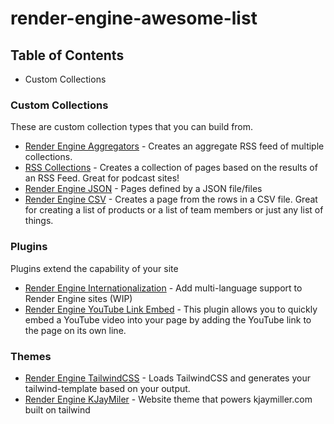 # render-engine-awesome-list

## Table of Contents
- Custom Collections

### Custom Collections

These are custom collection types that you can build from.

- [Render Engine Aggregators](https://github.com/kjaymiller/render-engine-aggregators) - Creates an aggregate RSS feed of multiple collections.
- [RSS Collections](https://github.com/kjaymiller/render-engine-rss) - Creates a collection of pages based on the results of an RSS Feed. Great for podcast sites!
- [Render Engine JSON](https://github.com/kjaymiller/render-engine-json) - Pages defined by a JSON file/files
- [Render Engine CSV](https://github.com/mannyanebi) - Creates a page from the rows in a CSV file. Great for creating a list of products or a list of team members or just any list of things.

### Plugins

Plugins extend the capability of your site

- [Render Engine Internationalization](https://github.com/kjaymiller/render-engine-i18n) - Add multi-language support to Render Engine sites (WIP)
- [Render Engine YouTube Link Embed](https://github.com/kjaymiller/render-engine-youtube-link-embed) - This plugin allows you to quickly embed a YouTube video into your page by adding the YouTube link to the page on its own line.

### Themes
- [Render Engine TailwindCSS](https://github.com/kjaymiller/render-engine-tailwindcss) - Loads TailwindCSS and generates your tailwind-template based on your output.
- [Render Engine KJayMiler](https://github.com/kjaymiller/render_engine_theme_kjaymiller) - Website theme that powers kjaymiller.com built on tailwind
